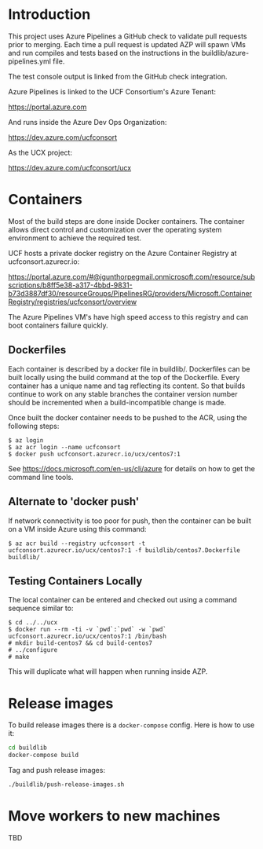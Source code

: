 # Introduction

This project uses Azure Pipelines a GitHub check to validate pull requests
prior to merging. Each time a pull request is updated AZP will spawn VMs and
run compiles and tests based on the instructions in the
buildlib/azure-pipelines.yml file.

The test console output is linked from the GitHub check integration.

Azure Pipelines is linked to the UCF Consortium's Azure Tenant:

   https://portal.azure.com

And runs inside the Azure Dev Ops Organization:

   https://dev.azure.com/ucfconsort

As the UCX project:

   https://dev.azure.com/ucfconsort/ucx

# Containers

Most of the build steps are done inside Docker containers. The container
allows direct control and customization over the operating system environment
to achieve the required test.

UCF hosts a private docker registry on the Azure Container Registry at
ucfconsort.azurecr.io:

  https://portal.azure.com/#@jgunthorpegmail.onmicrosoft.com/resource/subscriptions/b8ff5e38-a317-4bbd-9831-b73d3887df30/resourceGroups/PipelinesRG/providers/Microsoft.ContainerRegistry/registries/ucfconsort/overview

The Azure Pipelines VM's have high speed access to this registry and can boot
containers failure quickly.

## Dockerfiles

Each container is described by a docker file in buildlib/. Dockerfiles can be
built locally using the build command at the top of the Dockerfile. Every
container has a unique name and tag reflecting its content. So that builds
continue to work on any stable branches the container version number should be
incremented when a build-incompatible change is made.

Once built the docker container needs to be pushed to the ACR, using the
following steps:

```shell
$ az login
$ az acr login --name ucfconsort
$ docker push ucfconsort.azurecr.io/ucx/centos7:1
```

See https://docs.microsoft.com/en-us/cli/azure for details on how to get the
command line tools.

## Alternate to 'docker push'

If network connectivity is too poor for push, then the container can be built
on a VM inside Azure using this command:

```shell
$ az acr build --registry ucfconsort -t ucfconsort.azurecr.io/ucx/centos7:1 -f buildlib/centos7.Dockerfile buildlib/
```

## Testing Containers Locally

The local container can be entered and checked out using a command sequence
similar to:

```shell
$ cd ../../ucx
$ docker run --rm -ti -v `pwd`:`pwd` -w `pwd` ucfconsort.azurecr.io/ucx/centos7:1 /bin/bash
# mkdir build-centos7 && cd build-centos7
# ../configure
# make
```

This will duplicate what will happen when running inside AZP.

# Release images
To build release images there is a `docker-compose` config. Here is how to use it:
```sh
cd buildlib
docker-compose build
```

Tag and push release images:
```sh
./buildlib/push-release-images.sh
```

# Move workers to new machines

TBD

